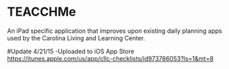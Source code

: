 # TEACCHMe

An iPad specific application that improves upon existing daily planning apps used by the Carolina Living and Learning Center.

#Update 4/21/15 -Uploaded to iOS App Store
https://itunes.apple.com/us/app/cllc-checklists/id973786053?ls=1&mt=8

